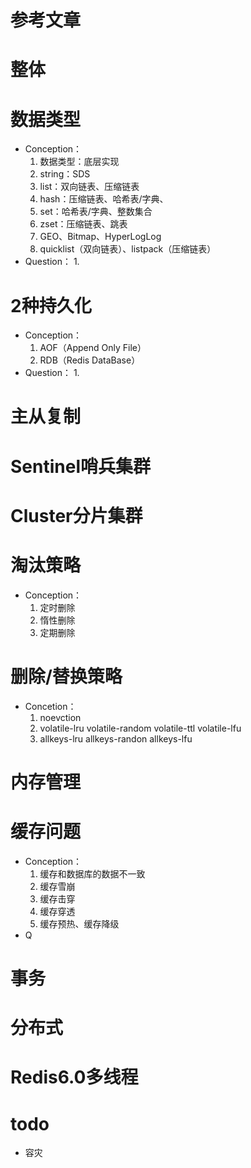 # 参考文章

# 整体



# 数据类型

- Conception：
  1. 数据类型：底层实现
  2. string：SDS
  3. list：双向链表、压缩链表
  4. hash：压缩链表、哈希表/字典、
  5. set：哈希表/字典、整数集合
  6. zset：压缩链表、跳表
  6. GEO、Bitmap、HyperLogLog
  7. quicklist（双向链表）、listpack（压缩链表）
- Question：
  1. 

# 2种持久化

- Conception：
  1. AOF（Append Only File）
  2. RDB（Redis DataBase）
- Question：
  1. 

# 主从复制

# Sentinel哨兵集群

# Cluster分片集群 

# 淘汰策略

- Conception：
  1. 定时删除
  2. 惰性删除
  3. 定期删除

# 删除/替换策略 

- Concetion：
  1. noevction
  2. volatile-lru volatile-random volatile-ttl volatile-lfu
  3. allkeys-lru allkeys-randon allkeys-lfu

# 内存管理 

# 缓存问题

- Conception：
  1. 缓存和数据库的数据不一致
  2. 缓存雪崩
  3. 缓存击穿
  4. 缓存穿透
  5. 缓存预热、缓存降级
- Q

# 事务

# 分布式

# Redis6.0多线程

# todo

- 容灾